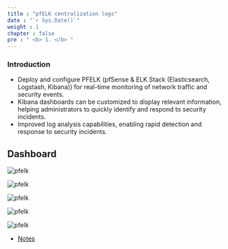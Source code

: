 ```yaml
---
title : "pfELK centralization logs"
date : "`r Sys.Date()`" 
weight : 1 
chapter : false
pre : " <b> 1. </b> "
---
```


### Introduction 

- Deploy and configure PFELK (pfSense & ELK Stack (Elasticsearch, Logstash, Kibana)) for real-time monitoring of network traffic and security events.
- Kibana dashboards can be customized to display relevant information, helping administrators to quickly identify and respond to security incidents.
- Improved log analysis capabilities, enabling rapid detection and response to security incidents.

## Dashboard

![pfelk](/projects/images/pfelk/1.jpg?featherlight=false&width=90pc)

![pfelk](/projects/images/1/1.jpg?featherlight=false&width=90pc)

![pfelk](/projects/images/pfelk/2.JPG?featherlight=false&width=90pc)

![pfelk](/projects/images/pfelk/3.jpg?featherlight=false&width=90pc)

![pfelk](/projects/images/pfelk/4.jpg?featherlight=false&width=90pc)

- [Notes](1.1-notes/)

